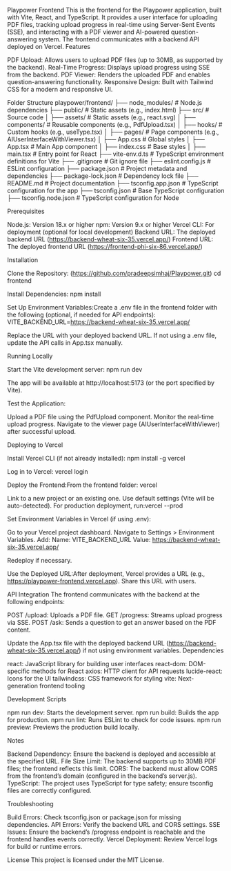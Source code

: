 Playpower Frontend
This is the frontend for the Playpower application, built with Vite, React, and TypeScript. It provides a user interface for uploading PDF files, tracking upload progress in real-time using Server-Sent Events (SSE), and interacting with a PDF viewer and AI-powered question-answering system. The frontend communicates with a backend API deployed on Vercel.
Features

PDF Upload: Allows users to upload PDF files (up to 30MB, as supported by the backend).
Real-Time Progress: Displays upload progress using SSE from the backend.
PDF Viewer: Renders the uploaded PDF and enables question-answering functionality.
Responsive Design: Built with Tailwind CSS for a modern and responsive UI.

Folder Structure
playpower/frontend/
├── node_modules/          # Node.js dependencies
├── public/               # Static assets (e.g., index.html)
├── src/                  # Source code
│   ├── assets/           # Static assets (e.g., react.svg)
│   ├── components/       # Reusable components (e.g., PdfUpload.tsx)
│   ├── hooks/            # Custom hooks (e.g., useType.tsx)
│   ├── pages/            # Page components (e.g., AIUserInterfaceWithViewer.tsx)
│   ├── App.css           # Global styles
│   ├── App.tsx           # Main App component
│   ├── index.css         # Base styles
│   ├── main.tsx          # Entry point for React
├── vite-env.d.ts         # TypeScript environment definitions for Vite
├── .gitignore            # Git ignore file
├── eslint.config.js      # ESLint configuration
├── package.json          # Project metadata and dependencies
├── package-lock.json     # Dependency lock file
├── README.md             # Project documentation
├── tsconfig.app.json     # TypeScript configuration for the app
├── tsconfig.json         # Base TypeScript configuration
├── tsconfig.node.json    # TypeScript configuration for Node

Prerequisites

Node.js: Version 18.x or higher
npm: Version 9.x or higher
Vercel CLI: For deployment (optional for local development)
Backend URL: The deployed backend URL (https://backend-wheat-six-35.vercel.app/)
Frontend URL: The deployed frontend URL (https://frontend-phi-six-86.vercel.app/)

Installation

Clone the Repository:
(https://github.com/pradeepsimhaj/Playpower.git)
cd frontend


Install Dependencies:
npm install


Set Up Environment Variables:Create a .env file in the frontend folder with the following (optional, if needed for API endpoints):
VITE_BACKEND_URL=https://backend-wheat-six-35.vercel.app/

Replace the URL with your deployed backend URL. If not using a .env file, update the API calls in App.tsx manually.


Running Locally

Start the Vite development server:
npm run dev

The app will be available at http://localhost:5173 (or the port specified by Vite).

Test the Application:

Upload a PDF file using the PdfUpload component.
Monitor the real-time upload progress.
Navigate to the viewer page (AIUserInterfaceWithViewer) after successful upload.



Deploying to Vercel

Install Vercel CLI (if not already installed):
npm install -g vercel


Log in to Vercel:
vercel login


Deploy the Frontend:From the frontend folder:
vercel


Link to a new project or an existing one.
Use default settings (Vite will be auto-detected).
For production deployment, run:vercel --prod




Set Environment Variables in Vercel (if using .env):

Go to your Vercel project dashboard.
Navigate to Settings > Environment Variables.
Add:
Name: VITE_BACKEND_URL
Value: https://backend-wheat-six-35.vercel.app/


Redeploy if necessary.


Use the Deployed URL:After deployment, Vercel provides a URL (e.g., https://playpower-frontend.vercel.app). Share this URL with users.


API Integration
The frontend communicates with the backend at the following endpoints:

POST /upload: Uploads a PDF file.
GET /progress: Streams upload progress via SSE.
POST /ask: Sends a question to get an answer based on the PDF content.

Update the App.tsx file with the deployed backend URL (https://backend-wheat-six-35.vercel.app/) if not using environment variables.
Dependencies

react: JavaScript library for building user interfaces
react-dom: DOM-specific methods for React
axios: HTTP client for API requests
lucide-react: Icons for the UI
tailwindcss: CSS framework for styling
vite: Next-generation frontend tooling

Development Scripts

npm run dev: Starts the development server.
npm run build: Builds the app for production.
npm run lint: Runs ESLint to check for code issues.
npm run preview: Previews the production build locally.

Notes

Backend Dependency: Ensure the backend is deployed and accessible at the specified URL.
File Size Limit: The backend supports up to 30MB PDF files; the frontend reflects this limit.
CORS: The backend must allow CORS from the frontend’s domain (configured in the backend’s server.js).
TypeScript: The project uses TypeScript for type safety; ensure tsconfig files are correctly configured.

Troubleshooting

Build Errors: Check tsconfig.json or package.json for missing dependencies.
API Errors: Verify the backend URL and CORS settings.
SSE Issues: Ensure the backend’s /progress endpoint is reachable and the frontend handles events correctly.
Vercel Deployment: Review Vercel logs for build or runtime errors.

License
This project is licensed under the MIT License.